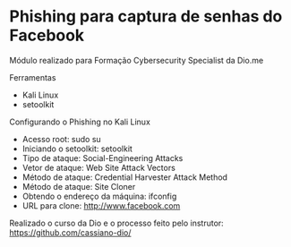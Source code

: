 # Phishing para captura de senhas do Facebook


Módulo realizado para Formação Cybersecurity Specialist da Dio.me

Ferramentas

- Kali Linux
- setoolkit

Configurando o Phishing no Kali Linux

- Acesso root: sudo su
- Iniciando o setoolkit: setoolkit
- Tipo de ataque: Social-Engineering Attacks
- Vetor de ataque: Web Site Attack Vectors
- Método de ataque: Credential Harvester Attack Method 
- Método de ataque: Site Cloner
- Obtendo o endereço da máquina: ifconfig
- URL para clone: http://www.facebook.com

Realizado o curso da Dio e o processo feito pelo instrutor: https://github.com/cassiano-dio/

